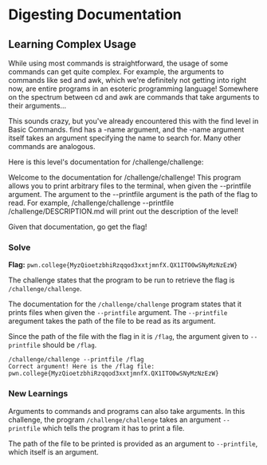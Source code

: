# Digesting Documentation

## Learning Complex Usage
While using most commands is straightforward, the usage of some commands can get quite complex. For example, the arguments to commands like sed and awk, which we're definitely not getting into right now, are entire programs in an esoteric programming language! Somewhere on the spectrum between cd and awk are commands that take arguments to their arguments...

This sounds crazy, but you've already encountered this with the find level in Basic Commands. find has a -name argument, and the -name argument itself takes an argument specifying the name to search for. Many other commands are analogous.

Here is this level's documentation for /challenge/challenge:

Welcome to the documentation for /challenge/challenge! This program allows you to print arbitrary files to the terminal, when given the --printfile argument. The argument to the --printfile argument is the path of the flag to read. For example, /challenge/challenge --printfile /challenge/DESCRIPTION.md will print out the description of the level!

Given that documentation, go get the flag!


### Solve
**Flag:** `pwn.college{MyzQioetzbhiRzqqod3xxtjmnfX.QX1ITO0wSNyMzNzEzW}`

The challenge states that the program to be run to retrieve the flag is `/challenge/challenge`.

The documentation for the `/challenge/challenge` program states that it prints files when given the `--printfile` argument. The `--printfile` aregument takes the path of the file to be read as its argument.

Since the path of the file with the flag in it is `/flag`, the argument given to `--printfile` should be `/flag`.


```
/challenge/challenge --printfile /flag
Correct argument! Here is the /flag file:
pwn.college{MyzQioetzbhiRzqqod3xxtjmnfX.QX1ITO0wSNyMzNzEzW}
```

### New Learnings

Arguments to commands and programs can also take arguments. In this challenge, the program `/challenge/challenge` takes an argument `--printfile` which tells the program it has to print a file.

The path of the file to be printed is provided as an argument to `--printfile`, which itself is an argument.

